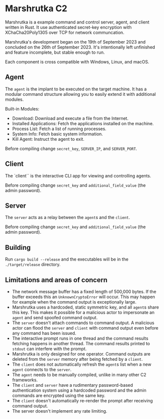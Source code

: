 # Marshrutka C2

Marshrutka is a example command and control server, agent, and client written in Rust. It use authenticated secret-key encryption with XChaCha20Poly1305 over TCP for network communcation. 

Marshrutka's development began on the 19th of September 2023 and concluded on the 26th of September 2023. It's intentionally left unfinished and feature incomplete, but stable enough to run.

Each component is cross compatible with Windows, Linux, and macOS.

## Agent

The `agent` is the implant to be executed on the target machine. It has a modular command structure allowing you to easily extend it with additional modules.

Built-in Modules:

- Download: Download and execute a file from the Internet.
- Installed Applications: Fetch the applications installed on the machine.
- Process List: Fetch a list of running processes.
- System Info: Fetch basic system information.
- Kill Agent: Instruct the agent to exit.

Before compiling change `secret_key`, `SERVER_IP`, and `SERVER_PORT`.

## Client

The `client`` is the interactive CLI app for viewing and controlling agents.

Before compiling change `secret_key` and `additional_field_value` (the admin password).

## Server

The `server` acts as a relay between the `agent`s and the `client`.

Before compiling change `secret_key` and `additional_field_value` (the admin password).

## Building

Run `cargo build --release` and the executables will be in the `./target/release` directory.

## Limitations and areas of concern

- The network message buffer has a fixed length of 500,000 bytes. If the buffer exceeds this an `UnknownCryptoError` will occur. This may happen for example when the command output is exceptionally large.
- Marshrutka uses a hardcoded, static symmetric key, and all `agent`s share this key. This makes it possible for a malicious actor to impersonate an `agent` and send spoofed command output.
- The `server` doesn't attach commands to command output. A malicious actor can flood the `server` and `client` with command output even before any command has been issued.
- The interactive prompt runs in one thread and the command results fetching happens in another thread. The command results printed to `stdout` can interfere with the prompt.
- Marshrutka is only designed for one operator. Command outputs are deleted from the `server` memory after being fetched by a `client`.
- The `client` does not automatically refresh the `agent`s list when a new `agent` connects to the `server`.
- The `agent` needs to be manually compiled, unlike in many other C2 frameworks.
- The `client` and `server` have a rudimentary password-based authentication system using a hardcoded password and the admin commands are encrypted using the same key.
- The `client` doesn't automatically re-render the prompt after receiving command output.
- The server doesn't implement any rate limiting.
